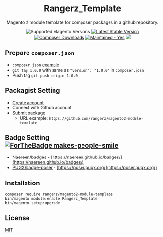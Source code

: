 <h1 align="center">Rangerz_Template</h1>



<div align="center">
  <p>Magento 2 module template for composer packages in a github repository.</p>
  <img src="https://img.shields.io/badge/magento-2.4-brightgreen.svg?logo=magento&longCache=true&style=flat-square" alt="Supported Magento Versions" />
  <a href="https://packagist.org/packages/rangerz/magento2-module-template" target="_blank"><img src="https://img.shields.io/packagist/v/rangerz/magento2-module-template.svg?style=flat-square" alt="Latest Stable Version" /></a>
  <a href="https://packagist.org/packages/rangerz/magento2-module-template" target="_blank"><img src="https://poser.pugx.org/rangerz/magento2-module-template/downloads" alt="Composer Downloads" /></a>
  <a href="https://GitHub.com/Naereen/StrapDown.js/graphs/commit-activity" target="_blank"><img src="https://img.shields.io/badge/maintained%3F-yes-brightgreen.svg?style=flat-square" alt="Maintained - Yes" /></a>
  <a href="https://opensource.org/licenses/MIT" target="_blank"><img src="https://img.shields.io/badge/license-MIT-blue.svg" /></a>
</div>


## Prepare `composer.json`

- `composer.json` [example](https://github.com/rangerz/magento2-module-template/blob/master/composer.json)
- `git tag 1.0.0` with same as `"version": "1.0.0"` in `composer.josn` 
- Push tag `git push origin 1.0.0 `




## Packagist Setting

- [Create account](https://packagist.org/register/)
- Connect with Github account
- [Submit package](https://packagist.org/packages/submit)
  - URL example: `https://github.com/rangerz/magento2-module-template`



## Badge Setting  [![ForTheBadge makes-people-smile](http://ForTheBadge.com/images/badges/makes-people-smile.svg)](http://ForTheBadge.com)

- [Naereen/badges](Naereen/badges) - [https://naereen.github.io/badges/](https://naereen.github.io/badges/)
- [PUGX/badge-poser](PUGX/badge-poser) - [https://poser.pugx.org/](https://poser.pugx.org/)





## Installation

```
composer require rangerz/magento2-module-template
bin/magento module:enable Rangerz_Template
bin/magento setup:upgrade
```





## License

[MIT](https://opensource.org/licenses/MIT)